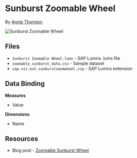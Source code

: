 Sunburst Zoomable Wheel
=================================================
By [Annie Thornton](http://scn.sap.com/people/suantak.niangneihoi)<br>

![Sunburst Zoomable Wheel](https://github.com/SAP/lumira-extension-viz/blob/master/Sunburst_Zoomable_Wheel/sunburst_zoomable_wheel.gif)

Files
-----------
* `Sunburst Zoomable Wheel.lums` - SAP Lumira .lums file
* `zoomable_sunburst_data.csv` - Sample dataset
* `sap.viz.ext.sunburstzoomwheel.zip` - SAP Lumira extension

Data Binding
---------------
<strong>Measures</strong>
* Value

<strong>Dimensions</strong>
* Name

Resources
-----------
* Blog post - [Zoomable Sunburst Wheel](http://scn.sap.com/community/lumira/blog/2016/01/18/visualize-hierarchy-with-a-zoomable-sunburst-wheel)

